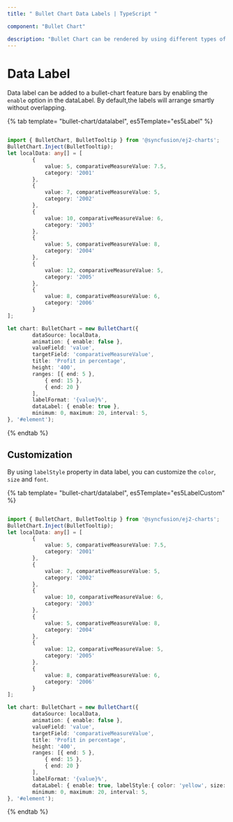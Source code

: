 ```yaml
---
title: " Bullet Chart Data Labels | TypeScript "

component: "Bullet Chart"

description: "Bullet Chart can be rendered by using different types of data source. They are called local data, remote data. "
---
```

<!-- markdownlint-disable MD036 -->

# Data Label

Data label can be added to a bullet-chart feature bars by enabling the `enable` option in the dataLabel. By default,the labels will arrange smartly without overlapping.

{% tab template= "bullet-chart/datalabel", es5Template="es5Label" %}

```typescript

import { BulletChart, BulletTooltip } from '@syncfusion/ej2-charts';
BulletChart.Inject(BulletTooltip);
let localData: any[] = [
        {
            value: 5, comparativeMeasureValue: 7.5,
            category: '2001'
        },
        {
            value: 7, comparativeMeasureValue: 5,
            category: '2002'
        },
        {
            value: 10, comparativeMeasureValue: 6,
            category: '2003'
        },
        {
            value: 5, comparativeMeasureValue: 8,
            category: '2004'
        },
        {
            value: 12, comparativeMeasureValue: 5,
            category: '2005'
        },
        {
            value: 8, comparativeMeasureValue: 6,
            category: '2006'
        }
];

let chart: BulletChart = new BulletChart({
        dataSource: localData,
        animation: { enable: false },
        valueField: 'value',
        targetField: 'comparativeMeasureValue',
        title: 'Profit in percentage',
        height: '400',
        ranges: [{ end: 5 },
            { end: 15 },
            { end: 20 }
        ],
        labelFormat: '{value}%',
        dataLabel: { enable: true },
        minimum: 0, maximum: 20, interval: 5,
}, '#element');

```

{% endtab %}

## Customization

By using `labelStyle` property in data label, you can customize the `color`, `size` and `font`.

{% tab template= "bullet-chart/datalabel", es5Template="es5LabelCustom" %}

```typescript

import { BulletChart, BulletTooltip } from '@syncfusion/ej2-charts';
BulletChart.Inject(BulletTooltip);
let localData: any[] = [
        {
            value: 5, comparativeMeasureValue: 7.5,
            category: '2001'
        },
        {
            value: 7, comparativeMeasureValue: 5,
            category: '2002'
        },
        {
            value: 10, comparativeMeasureValue: 6,
            category: '2003'
        },
        {
            value: 5, comparativeMeasureValue: 8,
            category: '2004'
        },
        {
            value: 12, comparativeMeasureValue: 5,
            category: '2005'
        },
        {
            value: 8, comparativeMeasureValue: 6,
            category: '2006'
        }
];

let chart: BulletChart = new BulletChart({
        dataSource: localData,
        animation: { enable: false },
        valueField: 'value',
        targetField: 'comparativeMeasureValue',
        title: 'Profit in percentage',
        height: '400',
        ranges: [{ end: 5 },
            { end: 15 },
            { end: 20 }
        ],
        labelFormat: '{value}%',
        dataLabel: { enable: true, labelStyle:{ color: 'yellow', size: '20'} },
        minimum: 0, maximum: 20, interval: 5,
}, '#element');

```

{% endtab %}